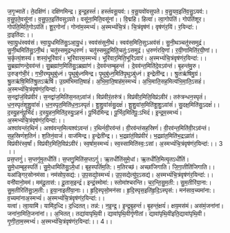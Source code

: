 

  
ज॒गृ॒भ्माते॑। ते॒दक्षि॑णं। दक्षि॑णमिन्द्र। इ॒न्द्र॒हस्तं॑। हस्तं॑वसू॒यव॑:। व॒सू॒यवो॑वसुपते। व॒सु॒यव॒इति॑व॒सु॒ऽयव॑:। व॒सु॒प॒ते॒वसू॑नां। व॒सु॒प॒त॒इति॑वसुऽपते। वसू॑ना॒मिति॒वसू॑नां।। वि॒द्महि। हित्वा॑। त्वा॒गोप॑तिं। गोप॑तिंशूर। गोप॑ति॒मिति॒गोऽप॑तिं। शू॒र॒गोनां॑। गोना॑म॒स्मभ्यं॑। अ॒स्मभ्यं॑चि॒त्रं। चि॒त्रंवृष॑णं। वृष॑णंर॒यिं। र॒यिन्दा॑:। दा॒इति॑दा:।।  
स्वा॒यु॒धंस्वव॑सं। स्वा॒यु॒धमिति॑सु॒ऽआ॒यु॒धं। स्वव॑संसुनी॒थं। स्वव॑स॒मिति॒सुऽअव॑सं। सु॒नी॒थञ्चतु॑स्समुद्रं। सु॒नी॒थमिति॑सु॒ऽनी॒थं। चतु॑स्समुद्रन्ध॒रुणं॑। चतु॑स्समुद्र॒मिति॒चतु॑:ऽसमुद्रं। ध॒रुणं॑रयि॒णां। र॒यी॒णामिति॑र॒यी॒णां।। च॒र्कृत्यं॒शस्यं॑। शस्यं॒भूरि॑वारं। भूरि॑वारम॒स्मभ्यं॑। भूरि॑वार॒मिति॒भूरि॑ऽवारं। अ॒स्मभ्यं॑चि॒त्रंवृष॑णंर॒यिन्दा॑:।।  
सु॒ब्रह्मा॑णन्दे॒वव॑न्तं। सु॒ब्रह्मा॑ण॒मिति॑सु॒ऽब्रह्मा॑णं। दे॒वव॑न्तम्बृ॒हन्तं॑ । दे॒वव॑न्त॒मिति॑दे॒वऽव॑न्तं। बृ॒हन्त॑मु॒रु। उ॒रुङ्ग॑भी॒रं। ग॒भी॒रम्पृ॒थुबु॑ध्नं। पृ॒थुबु॑ध्नमिन्द्र। पृ॒थुबु॑ध्न॒मिति॑पृ॒थुऽबु॑ध्नं। इ॒न्द्रेती॑न्द्र।। श्रु॒तऋ॑षिमु॒ग्रं। श्रु॒तऋ॑षि॒मिति॑श्रु॒तऽऋ॑षिं। उ॒ग्रम॑भिमाति॒षाहं॑। अ॒भि॒मा॒ति॒षाह॑म॒स्मभ्यं॑। अ॒भि॒माति॒सह॒मित्य॑भि॒मा॒ति॒ऽसहं॑। अ॒स्मभ्यं॑चि॒त्रंवृष॑णंर॒यिन्दा॑:।।  
स॒नद्वा॑जं॒विप्र॑वीरं। स॒नद्वा॑ज॒मिति॑स॒नत्ऽवा॑जं। विप्र॑वीरं॒तरु॑त्रं। विप्र॑वीर॒मिति॒विप्र॑ऽवीरं। तरु॑त्रन्धन॒स्पृतं॑। ध॒न॒स्पृतं॑शूशु॒वांसं॑। ध॒न॒स्पृत॒मिति॑ध॒न॒ऽस्पृतं॑। शू॒शु॒वांसं॑सु॒दक्षं॑। शू॒शु॒वांस॒मिति॑शू॒शु॒ऽवांसं॑। सु॒दक्ष॒मिति॑सु॒ऽदक्षं॑।। द॒स्यु॒हनं॑पू॒र्भिदं॑। द॒स्यु॒हन॒मिति॑द॒स्यु॒ऽहनं॑। पू॒र्भिद॑मिन्द्र। पू॒र्भिद॒मिति॑पू॒:ऽभिदं॑। इ॒न्द्र॒म॒स्मभ्यं॑। अ॒स्मभ्यं॑चि॒त्रंवृष॑णंर॒यिन्दा॑:।।  
अश्वा॑वन्तंर॒थिनं॑। अश्व॑वन्त॒मित्यश्व॑ऽवन्तं। र॒थिनं॑वी॒रव॑न्तं। वी॒रव॑न्तंसह॒स्रिणं॑। वी॒रव॑न्त॒मिति॑वी॒रऽव॑न्तं। स॒ह॒स्रिणं॑श॒तिनं॑। श॒तिनं॒वाजं॑। वाज॑मिन्द्र। इ॒न्द्रेती॑न्द्र।। भ॒द्रव्रा॑तं॒विप्र॑वीरं। भ॒द्रव्रा॑त॒मिति॑भ॒द्रऽव्रा॑तं। विप्र॑वीरंस्व॒र्षां। विप्र॑वीर॒मिति॒विप्र॑ऽवीरं। स्व॒र्षाम॒स्मभ्यं॑। स्व॒स्सामिति॑स्व॒:ऽसां। अ॒स्मभ्यं॑चि॒त्रंवृष॑णंर॒यिन्दा॑:।। 3 ।।  
प्रस॒प्तगुं॑। स॒प्तगु॑मृ॒तधी॑तिं। स॒प्तगु॒मिति॑स॒प्तऽगुं॑। ऋ॒तधी॑तिंसुमे॒धां। ऋ॒तधी॑ति॒मित्यृ॒तऽधी॑तिं। सु॒मे॒धाम्बृह॒स्पतिं॑। सु॒मे॒धामिति॑सु॒ऽमे॒धां। बृह॒स्पतिं॑म॒ति:। म॒तिरच्छ॑। अच्छा॑जिगाति। जि॒गा॒तीति॑जिगाति।। यआ॑ङ्गिर॒सोनम॑सा। नम॑सोप॒सद्य॑:। उ॒प॒सद्यो॒स्मभ्यं॑। उ॒प॒सद्येत्यु॑प॒ऽसद्य॑। अ॒स्मभ्यं॑चि॒त्रंवृष॑णंर॒यिन्दा॑:।।  
वनी॑वानो॒मम॑। मम॑दू॒तास॑:। दू॒तास॒इन्द्रं॑। इन्द्रं॒स्मोमा॑:। स्तोमा॑श्चरन्ति। च॒र॒न्ति॒सु॒म॒ती:। सु॒म॒तीरि॑या॒ना:। सु॒म॒तीरिति॑सु॒ऽम॒ती:। इ॒या॒नाइती॑या॒नाः।। हृ॒दि॒स्पृसो॒मन॑सा। हृ॒दि॒स्पृस॒इति॑हृ॒दि॒ऽस्पृस॑:। मन॑साव॒च्यमा॑ना:। व॒च्यमा॑नाअ॒स्मभ्यं॑। अ॒स्मभ्यं॑चि॒त्रंवृष॑णंर॒यिन्दा॑:।।  
यत्वा॑। त्वा॒यामि॑। यामि॑द॒ध्दि। द॒ध्दितत्। तन्न॑:। न॒इ॒न्द्र॒। इ॒न्द्र॒बृ॒हन्तं॑। बृ॒हन्तं॒क्षयं॑। क्षय॒मस॑मं। अस॑मं॒जना॑नां। जना॑ना॒मिति॒जना॑नां।। अ॒भितत्। तद्या॑वापृथि॒वी। द्यावा॑पृथि॒वीगृ॑णीतां। द्यावा॑पृथि॒वीइति॒द्यावा॑पृथि॒वी। गृ॒णी॒ता॒म॒स्मभ्यं॑। अ॒स्मभ्यं॑चि॒त्रंवृष॑णंर॒यिन्दा॑:।। 4।।  
